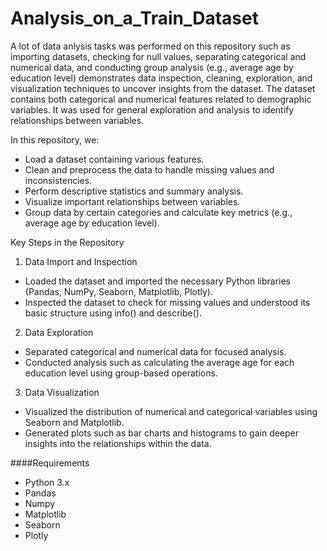 # Analysis_on_a_Train_Dataset

A lot of data anlysis tasks was performed on this repository such as importing datasets, checking for null values, separating categorical and numerical data, and conducting group analysis (e.g., average age by education level) demonstrates data inspection, cleaning, exploration, and visualization techniques to uncover insights from the dataset.
The dataset contains both categorical and numerical features related to demographic variables. It was used for general exploration and analysis to identify relationships between variables.


In this repository, we:
-  Load a dataset containing various features.
-  Clean and preprocess the data to handle missing values and inconsistencies.
-  Perform descriptive statistics and summary analysis.
-  Visualize important relationships between variables.
-  Group data by certain categories and calculate key metrics (e.g., average age by education level).


Key Steps in the Repository


1. Data Import and Inspection

-    Loaded the dataset and imported the necessary Python libraries (Pandas, NumPy, Seaborn, Matplotlib, Plotly).
-    Inspected the dataset to check for missing values and understood its basic structure using info() and describe().
  
2.  Data Exploration

-    Separated categorical and numerical data for focused analysis.
-    Conducted analysis such as calculating the average age for each education level using group-based operations.

3.  Data Visualization

-    Visualized the distribution of numerical and categorical variables using Seaborn and Matplotlib.
-    Generated plots such as bar charts and histograms to gain deeper insights into the relationships within the data.


####Requirements

-    Python 3.x
-    Pandas
-    Numpy
-    Matplotlib
-    Seaborn
-    Plotly




